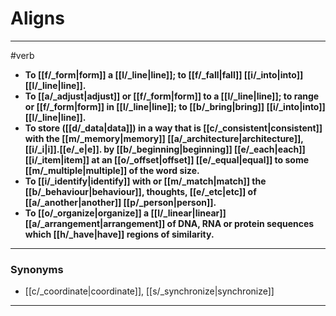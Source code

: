 # Aligns
---
#verb
- **To [[f/_form|form]] a [[l/_line|line]]; to [[f/_fall|fall]] [[i/_into|into]] [[l/_line|line]].**
- **To [[a/_adjust|adjust]] or [[f/_form|form]] to a [[l/_line|line]]; to range or [[f/_form|form]] in [[l/_line|line]]; to [[b/_bring|bring]] [[i/_into|into]] [[l/_line|line]].**
- **To store ([[d/_data|data]]) in a way that is [[c/_consistent|consistent]] with the [[m/_memory|memory]] [[a/_architecture|architecture]], [[i/_i|i]].[[e/_e|e]]. by [[b/_beginning|beginning]] [[e/_each|each]] [[i/_item|item]] at an [[o/_offset|offset]] [[e/_equal|equal]] to some [[m/_multiple|multiple]] of the word size.**
- **To [[i/_identify|identify]] with or [[m/_match|match]] the [[b/_behaviour|behaviour]], thoughts, [[e/_etc|etc]] of [[a/_another|another]] [[p/_person|person]].**
- **To [[o/_organize|organize]] a [[l/_linear|linear]] [[a/_arrangement|arrangement]] of DNA, RNA or protein sequences which [[h/_have|have]] regions of similarity.**
---
### Synonyms
- [[c/_coordinate|coordinate]], [[s/_synchronize|synchronize]]
---
